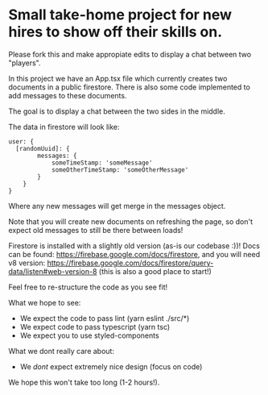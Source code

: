 # Small take-home project for new hires to show off their skills on.

Please fork this and make appropiate edits to display a chat between two "players".

In this project we have an App.tsx file which currently creates two documents in a public firestore. There is also some code implemented to add messages to these documents.

The goal is to display a chat between the two sides in the middle.

The data in firestore will look like:

```
user: {
  [randomUuid]: { 
 		messages: {
 			someTimeStamp: 'someMessage'
 			someOtherTimeStamp: 'someOtherMessage'
 		}
 	}
}
```

Where any new messages will get merge in the messages object. 

Note that you will create new documents on refreshing the page, so don't expect old messages to still be there between loads!

Firestore is installed with a slightly old version (as-is our codebase :))! Docs can be found: https://firebase.google.com/docs/firestore, and you will need v8 version: https://firebase.google.com/docs/firestore/query-data/listen#web-version-8 (this is also a good place to start!)

Feel free to re-structure the code as you see fit!

What we hope to see:
- We expect the code to pass lint (yarn eslint ./src/*)
- We expect code to pass typescript (yarn tsc)
- We expect you to use styled-components

What we dont really care about:
- We *dont* expect extremely nice design (focus on code)

We hope this won't take too long (1-2 hours!).
